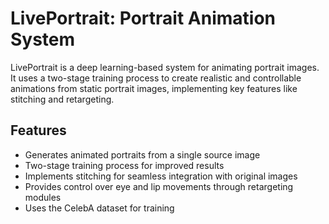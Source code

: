 # LivePortrait:  Portrait Animation System

LivePortrait is a deep learning-based system for animating portrait images. It uses a two-stage training process to create realistic and controllable animations from static portrait images, implementing key features like stitching and retargeting.

## Features

- Generates animated portraits from a single source image
- Two-stage training process for improved results
- Implements stitching for seamless integration with original images
- Provides control over eye and lip movements through retargeting modules
- Uses the CelebA dataset for training
